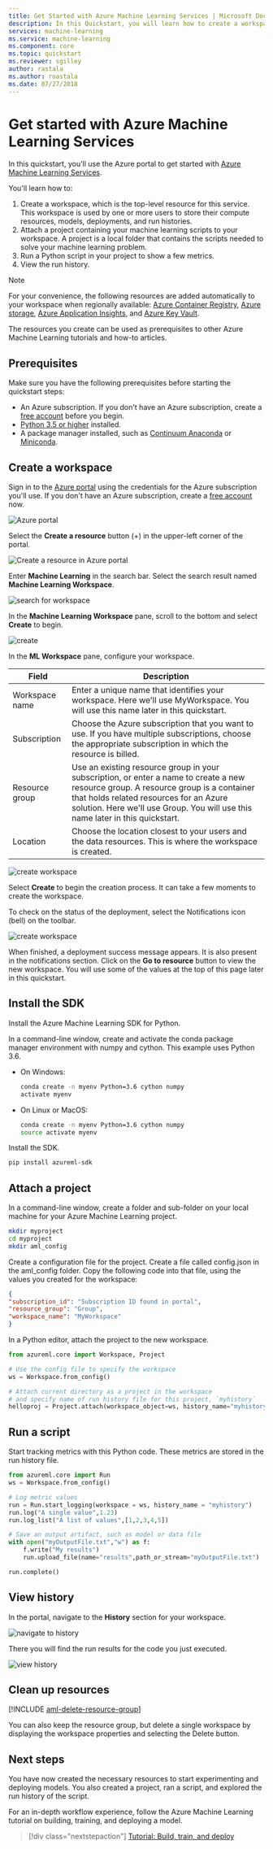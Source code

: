 ```yaml
---
title: Get Started with Azure Machine Learning Services | Microsoft Docs
description: In this Quickstart, you will learn how to create a workspace and a project to get started with Azure Machine Learning.
services: machine-learning
ms.service: machine-learning
ms.component: core
ms.topic: quickstart
ms.reviewer: sgilley
author: rastala
ms.author: roastala
ms.date: 07/27/2018
---
```


# Get started with Azure Machine Learning Services

In this quickstart, you'll use the Azure portal to get started with [Azure Machine Learning Services](overview-what-is-azure-ml.md).

You'll learn how to:

1. Create a workspace, which is the top-level resource for this service. This workspace is used by one or more users to store their compute resources, models, deployments, and run histories.
1. Attach a project containing your machine learning scripts to your workspace.   A project is a local folder that contains the scripts needed to solve your machine learning problem.  
1. Run a Python script in your project to show a few metrics.
1. View the run history.

 > [!NOTE]
> For your convenience, the following resources are added automatically to your workspace when regionally available: [Azure Container Registry](https://azure.microsoft.com/en-us/services/container-registry/), [Azure storage](https://azure.microsoft.com/en-us/services/storage/), [Azure Application Insights](https://azure.microsoft.com/en-us/services/application-insights/), and [Azure Key Vault](https://azure.microsoft.com/en-us/services/key-vault/).

The resources you create can be used as prerequisites to other Azure Machine Learning tutorials and how-to articles.

## Prerequisites

Make sure you have the following prerequisites before starting the quickstart steps:

+ An Azure subscription. If you don't have an Azure subscription, create a [free account](https://azure.microsoft.com/free/?WT.mc_id=A261C142F) before you begin.
+ [Python 3.5 or higher](https://www.python.org/) installed.
+ A package manager installed, such as [Continuum Anaconda](https://anaconda.org/anaconda/continuum-docs) or [Miniconda](https://conda.io/miniconda.html).

## Create a workspace 

Sign in to the [Azure portal](https://portal.azure.com/) using the credentials for the Azure subscription you'll use. If you don't have an Azure subscription, create a [free account](https://azure.microsoft.com/free/?WT.mc_id=A261C142F) now.

   ![Azure portal](./media/quickstart-get-started/portal-dashboard.png)

Select the **Create a resource** button (+) in the upper-left corner of the portal.

   ![Create a resource in Azure portal](./media/quickstart-get-started/portal-create-a-resource.png)

Enter **Machine Learning** in the search bar. Select the search result named **Machine Learning Workspace**.

   ![search for workspace](./media/quickstart-get-started/workspace-search.png)

In the **Machine Learning Workspace** pane, scroll to the bottom and select **Create** to begin.

   ![create](./media/quickstart-get-started/portal-create-button.png)

In the **ML Workspace** pane, configure your workspace.

   Field|Description
   ---|---
   Workspace name |Enter a unique name that identifies your workspace.  Here we'll use MyWorkspace.  You will use this name later in this quickstart.
   Subscription |Choose the Azure subscription that you want to use. If you have multiple subscriptions, choose the appropriate subscription in which the resource is billed.
   Resource group | Use an existing resource group in your subscription, or enter a name to create a new resource group. A resource group is a container that holds related resources for an Azure solution.  Here we'll use Group.  You will use this name later in this quickstart.
   Location | Choose the location closest to your users and the data resources. This is where the workspace is created.

   ![create workspace](./media/quickstart-get-started/workspace-create.png)

Select **Create** to begin the creation process.  It can take a few moments to create the workspace.

   To check on the status of the deployment, select the Notifications icon (bell) on the toolbar.

   ![create workspace](./media/quickstart-get-started/notifications.png)

   When finished, a deployment success message appears.  It is also present in the notifications section.   Click on the **Go to resource** button to view the new workspace. You will use some of the values at the top of this page later in this quickstart.


## Install the SDK

Install the Azure Machine Learning SDK for Python. 

In a command-line window, create and activate the conda package manager environment with numpy and cython. This example uses Python 3.6.

  + On Windows:
       ```sh 
       conda create -n myenv Python=3.6 cython numpy
       activate myenv
       ```

  + On Linux or MacOS:
       ```sh 
       conda create -n myenv Python=3.6 cython numpy
       source activate myenv
       ```

Install the SDK.
   ```sh 
   pip install azureml-sdk
   ```

## Attach a project

In a command-line window, create a folder and sub-folder on your local machine for your Azure Machine Learning project.
   ```sh
   mkdir myproject
   cd myproject
   mkdir aml_config
   ```

Create a configuration file for the project. Create a file called config.json in the aml_config folder.  Copy the following code into that file, using the values you created for the workspace:

```json
{
"subscription_id": "Subscription ID found in portal",
"resource_group": "Group",
"workspace_name": "MyWorkspace"
}
```

In a Python editor, attach the project to the new workspace.

   ```python
   from azureml.core import Workspace, Project
   
   # Use the config file to specify the workspace
   ws = Workspace.from_config()
   
   # Attach current directory as a project in the workspace
   # and specify name of run history file for this project, `myhistory`
   helloproj = Project.attach(workspace_object=ws, history_name="myhistory")
   ```

## Run a script

Start tracking metrics with this Python code. These metrics are stored in the run history file.

   ```python
   from azureml.core import Run
   ws = Workspace.from_config()

   # Log metric values
   run = Run.start_logging(workspace = ws, history_name = "myhistory")
   run.log("A single value",1.23)
   run.log_list("A list of values",[1,2,3,4,5])

   # Save an output artifact, such as model or data file  
   with open("myOutputFile.txt","w") as f:
       f.write("My results")
       run.upload_file(name="results",path_or_stream="myOutputFile.txt")

   run.complete()
   ```

## View history

In the portal, navigate to the **History** section for your workspace.

   ![navigate to history](./media/quickstart-get-started/history.png)

There you will find the run results for the code you just executed.

   ![view history](./media/quickstart-get-started/web-results.png)

## Clean up resources 

[!INCLUDE [aml-delete-resource-group](../../../includes/aml-delete-resource-group.md)]

You can also keep the resource group, but delete a single workspace by displaying the workspace properties and selecting the Delete button.

## Next steps
You have now created the necessary resources to start experimenting and deploying models. You also created a project, ran a script, and explored the run history of the script.

For an in-depth workflow experience, follow the Azure Machine Learning tutorial on building, training, and deploying a model.

> [!div class="nextstepaction"]
> [Tutorial: Build, train, and deploy](tutorial-build-train-deploy-with-azure-machine-learning.md)